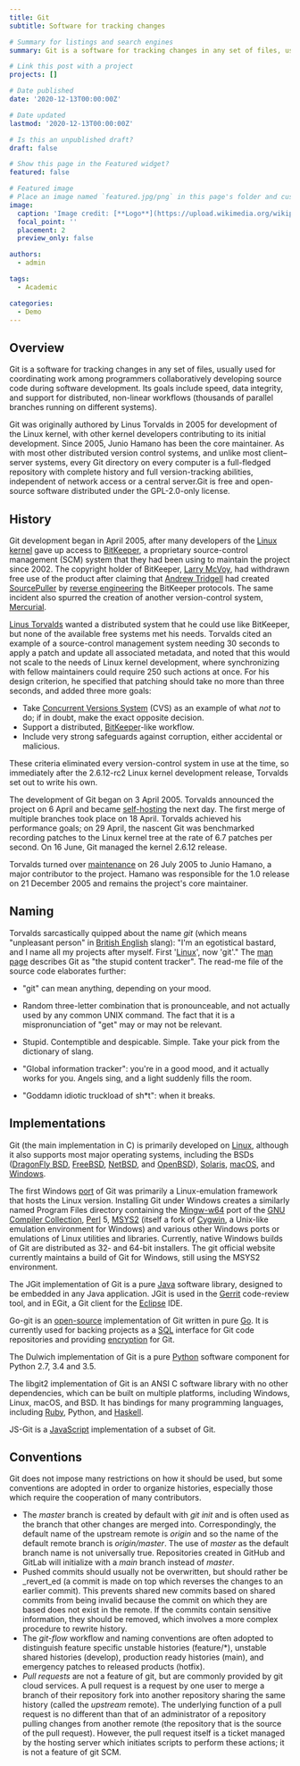 ```yaml
---
title: Git
subtitle: Software for tracking changes

# Summary for listings and search engines
summary: Git is a software for tracking changes in any set of files, usually used for coordinating work among programmers collaboratively developing  source code during  software development.

# Link this post with a project
projects: []

# Date published
date: '2020-12-13T00:00:00Z'

# Date updated
lastmod: '2020-12-13T00:00:00Z'

# Is this an unpublished draft?
draft: false

# Show this page in the Featured widget?
featured: false

# Featured image
# Place an image named `featured.jpg/png` in this page's folder and customize its options here.
image:
  caption: 'Image credit: [**Logo**](https://upload.wikimedia.org/wikipedia/commons/thumb/e/e0/Git-logo.svg/300px-Git-logo.svg.png){width=20%}'
  focal_point: ''
  placement: 2
  preview_only: false

authors:
  - admin

tags:
  - Academic

categories:
  - Demo
---
```



## Overview

Git is a software for tracking changes in any set of files, usually used for coordinating work among programmers collaboratively developing source code during software development. Its goals include speed, data integrity, and support for distributed, non-linear workflows (thousands of parallel branches running on different systems).

Git was originally authored by Linus Torvalds in 2005 for development of the Linux kernel, with other kernel developers contributing to its initial development. Since 2005, Junio Hamano has been the core maintainer. As with most other distributed version control systems, and unlike most client–server systems, every Git directory on every computer is a full-fledged repository with complete history and full version-tracking abilities, independent of network access or a central server.Git is free and open-source software distributed under the GPL-2.0-only license.

## History

Git development began in April 2005, after many developers of the [Linux kernel](https://en.wikipedia.org/wiki/Linux_kernel "Linux kernel") gave up access to [BitKeeper](https://en.wikipedia.org/wiki/BitKeeper "BitKeeper"), a proprietary source-control management (SCM) system that they had been using to maintain the project since 2002. The copyright holder of BitKeeper, [Larry McVoy](https://en.wikipedia.org/wiki/Larry_McVoy "Larry McVoy"), had withdrawn free use of the product after claiming that [Andrew Tridgell](https://en.wikipedia.org/wiki/Andrew_Tridgell "Andrew Tridgell") had created [SourcePuller](https://en.wikipedia.org/wiki/SourcePuller "SourcePuller") by [reverse engineering](https://en.wikipedia.org/wiki/Reverse_engineering "Reverse engineering") the BitKeeper protocols. The same incident also spurred the creation of another version-control system, [Mercurial](https://en.wikipedia.org/wiki/Mercurial "Mercurial").

[Linus Torvalds](https://en.wikipedia.org/wiki/Linus_Torvalds "Linus Torvalds") wanted a distributed system that he could use like BitKeeper, but none of the available free systems met his needs. Torvalds cited an example of a source-control management system needing 30 seconds to apply a patch and update all associated metadata, and noted that this would not scale to the needs of Linux kernel development, where synchronizing with fellow maintainers could require 250 such actions at once. For his design criterion, he specified that patching should take no more than three seconds, and added three more goals:

* Take [Concurrent Versions System](https://en.wikipedia.org/wiki/Concurrent_Versions_System "Concurrent Versions System") (CVS) as an example of what _not_ to do; if in doubt, make the exact opposite decision.
* Support a distributed, [BitKeeper](https://en.wikipedia.org/wiki/BitKeeper "BitKeeper")-like workflow.
* Include very strong safeguards against corruption, either accidental or malicious.

These criteria eliminated every version-control system in use at the time, so immediately after the 2.6.12-rc2 Linux kernel development release, Torvalds set out to write his own.

The development of Git began on 3 April 2005. Torvalds announced the project on 6 April and became [self-hosting](https://en.wikipedia.org/wiki/Self-hosting_%28compilers%29 "Self-hosting (compilers)") the next day. The first merge of multiple branches took place on 18 April. Torvalds achieved his performance goals; on 29 April, the nascent Git was benchmarked recording patches to the Linux kernel tree at the rate of 6.7 patches per second. On 16 June, Git managed the kernel 2.6.12 release.

Torvalds turned over [maintenance](https://en.wikipedia.org/wiki/Software_maintenance "Software maintenance") on 26 July 2005 to Junio Hamano, a major contributor to the project. Hamano was responsible for the 1.0 release on 21 December 2005 and remains the project's core maintainer.

## Naming

Torvalds sarcastically quipped about the name _git_ (which means "unpleasant person" in [British English](https://en.wikipedia.org/wiki/British_English "British English") slang): "I'm an egotistical bastard, and I name all my projects after myself. First '[Linux](https://en.wikipedia.org/wiki/Linux_kernel "Linux kernel")', now 'git'." The [man page](https://en.wikipedia.org/wiki/Man_page "Man page") describes Git as "the stupid content tracker". The read-me file of the source code elaborates further:

 * "git" can mean anything, depending on your mood.

 * Random three-letter combination that is pronounceable, and not actually used by any common UNIX command. The fact that it is a mispronunciation of "get" may or may not be relevant.
 * Stupid. Contemptible and despicable. Simple. Take your pick from the dictionary of slang.
 * "Global information tracker": you're in a good mood, and it actually works for you. Angels sing, and a light suddenly fills the room.
 * "Goddamn idiotic truckload of sh*t": when it breaks.

## Implementations

Git (the main implementation in C) is primarily developed on [Linux](https://en.wikipedia.org/wiki/Linux "Linux"), although it also supports most major operating systems, including the BSDs ([DragonFly BSD](https://en.wikipedia.org/wiki/DragonFly_BSD "DragonFly BSD"), [FreeBSD](https://en.wikipedia.org/wiki/FreeBSD "FreeBSD"), [NetBSD](https://en.wikipedia.org/wiki/NetBSD "NetBSD"), and [OpenBSD](https://en.wikipedia.org/wiki/OpenBSD "OpenBSD")), [Solaris](https://en.wikipedia.org/wiki/Solaris_%28operating_system%29 "Solaris (operating system)"), [macOS](https://en.wikipedia.org/wiki/MacOS "MacOS"), and [Windows](https://en.wikipedia.org/wiki/Microsoft_Windows "Microsoft Windows").

The first Windows [port](https://en.wikipedia.org/wiki/Porting "Porting") of Git was primarily a Linux-emulation framework that hosts the Linux version. Installing Git under Windows creates a similarly named Program Files directory containing the [Mingw-w64](https://en.wikipedia.org/wiki/Mingw-w64 "Mingw-w64") port of the [GNU Compiler Collection](https://en.wikipedia.org/wiki/GNU_Compiler_Collection "GNU Compiler Collection"), [Perl](https://en.wikipedia.org/wiki/Perl "Perl") 5, [MSYS2](https://en.wikipedia.org/wiki/MSYS2 "MSYS2") (itself a fork of [Cygwin](https://en.wikipedia.org/wiki/Cygwin "Cygwin"), a Unix-like emulation environment for Windows) and various other Windows ports or emulations of Linux utilities and libraries. Currently, native Windows builds of Git are distributed as 32- and 64-bit installers. The git official website currently maintains a build of Git for Windows, still using the MSYS2 environment.

The JGit implementation of Git is a pure [Java](https://en.wikipedia.org/wiki/Java_%28software_platform%29 "Java (software platform)") software library, designed to be embedded in any Java application. JGit is used in the [Gerrit](https://en.wikipedia.org/wiki/Gerrit_%28software%29 "Gerrit (software)") code-review tool, and in EGit, a Git client for the [Eclipse](https://en.wikipedia.org/wiki/Eclipse_%28software%29 "Eclipse (software)") IDE.

Go-git is an [open-source](https://en.wikipedia.org/wiki/Open-source_software "Open-source software") implementation of Git written in pure [Go](https://en.wikipedia.org/wiki/Go_%28programming_language%29 "Go (programming language)"). It is currently used for backing projects as a [SQL](https://en.wikipedia.org/wiki/SQL "SQL") interface for Git code repositories and providing [encryption](https://en.wikipedia.org/wiki/Encryption "Encryption") for Git.

The Dulwich implementation of Git is a pure [Python](https://en.wikipedia.org/wiki/Python_%28programming_language%29 "Python (programming language)") software component for Python 2.7, 3.4 and 3.5.

The libgit2 implementation of Git is an ANSI C software library with no other dependencies, which can be built on multiple platforms, including Windows, Linux, macOS, and BSD. It has bindings for many programming languages, including [Ruby](https://en.wikipedia.org/wiki/Ruby_%28programming_language%29 "Ruby (programming language)"), Python, and [Haskell](https://en.wikipedia.org/wiki/Haskell_%28programming_language%29 "Haskell (programming language)").

JS-Git is a [JavaScript](https://en.wikipedia.org/wiki/JavaScript "JavaScript") implementation of a subset of Git.

## Conventions

Git does not impose many restrictions on how it should be used, but some conventions are adopted in order to organize histories, especially those which require the cooperation of many contributors.

* The _master_ branch is created by default with _git init_  and is often used as the branch that other changes are merged into. Correspondingly, the default name of the upstream remote is _origin_ and so the name of the default remote branch is _origin/master_. The use of _master_ as the default branch name is not universally true. Repositories created in GitHub and GitLab will initialize with a _main_ branch instead of _master_. 
* Pushed commits should usually not be overwritten, but should rather be _revert_ed (a commit is made on top which reverses the changes to an earlier commit). This prevents shared new commits based on shared commits from being invalid because the commit on which they are based does not exist in the remote. If the commits contain sensitive information, they should be removed, which involves a more complex procedure to rewrite history.
* The _git-flow_ workflow and naming conventions are often adopted to distinguish feature specific unstable histories (feature/*), unstable shared histories (develop), production ready histories (main), and emergency patches to released products (hotfix).
* _Pull requests_ are not a feature of git, but are commonly provided by git cloud services. A pull request is a request by one user to merge a branch of their repository fork into another repository sharing the same history (called the _upstream_ remote). The underlying function of a pull request is no different than that of an administrator of a repository pulling changes from another remote (the repository that is the source of the pull request). However, the pull request itself is a ticket managed by the hosting server which initiates scripts to perform these actions; it is not a feature of git SCM.


